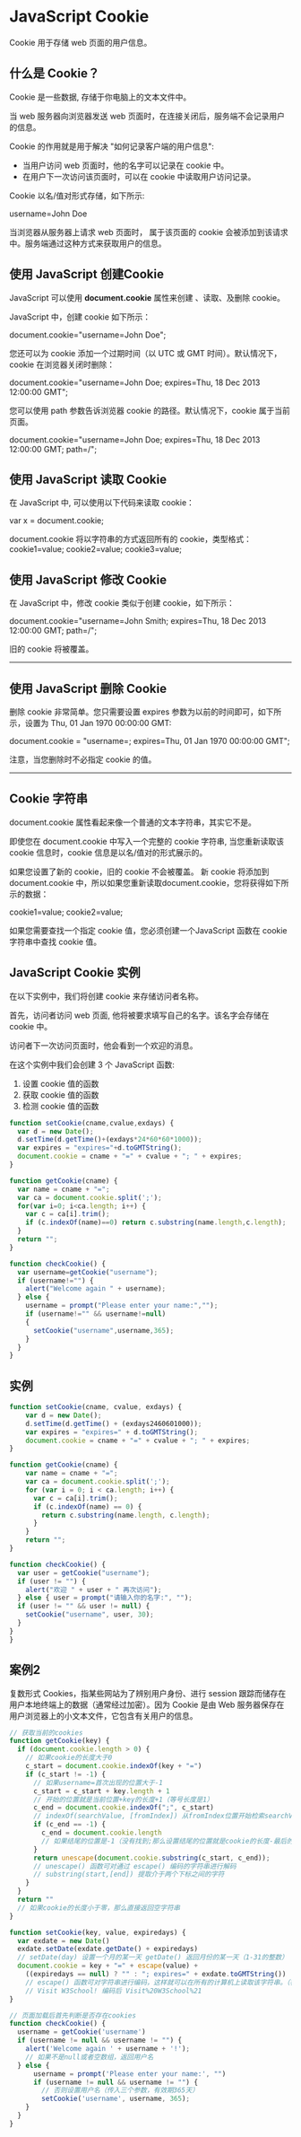 # JavaScript Cookie

Cookie 用于存储 web 页面的用户信息。



## 什么是 Cookie？

Cookie 是一些数据, 存储于你电脑上的文本文件中。

当 web 服务器向浏览器发送 web 页面时，在连接关闭后，服务端不会记录用户的信息。

Cookie 的作用就是用于解决 "如何记录客户端的用户信息":

- 当用户访问 web 页面时，他的名字可以记录在 cookie 中。
- 在用户下一次访问该页面时，可以在 cookie 中读取用户访问记录。

Cookie 以名/值对形式存储，如下所示:

username=John Doe

当浏览器从服务器上请求 web 页面时， 属于该页面的 cookie 会被添加到该请求中。服务端通过这种方式来获取用户的信息。



## 使用 JavaScript 创建Cookie

JavaScript 可以使用 **document.cookie** 属性来创建 、读取、及删除 cookie。

JavaScript 中，创建 cookie 如下所示：

document.cookie="username=John Doe";

您还可以为 cookie 添加一个过期时间（以 UTC 或 GMT 时间）。默认情况下，cookie 在浏览器关闭时删除：

document.cookie="username=John Doe; expires=Thu, 18 Dec 2013 12:00:00 GMT";

您可以使用 path 参数告诉浏览器 cookie 的路径。默认情况下，cookie 属于当前页面。

document.cookie="username=John Doe; expires=Thu, 18 Dec 2013 12:00:00 GMT; path=/";



## 使用 JavaScript 读取 Cookie

在 JavaScript 中, 可以使用以下代码来读取 cookie：

var x = document.cookie;

document.cookie 将以字符串的方式返回所有的 cookie，类型格式： cookie1=value; cookie2=value; cookie3=value;

 

## 使用 JavaScript 修改 Cookie

在 JavaScript 中，修改 cookie 类似于创建 cookie，如下所示：

document.cookie="username=John Smith; expires=Thu, 18 Dec 2013 12:00:00 GMT; path=/";

旧的 cookie 将被覆盖。

------

## 使用 JavaScript 删除 Cookie

删除 cookie 非常简单。您只需要设置 expires 参数为以前的时间即可，如下所示，设置为 Thu, 01 Jan 1970 00:00:00 GMT:

document.cookie = "username=; expires=Thu, 01 Jan 1970 00:00:00 GMT";

注意，当您删除时不必指定 cookie 的值。

------

## Cookie 字符串

document.cookie 属性看起来像一个普通的文本字符串，其实它不是。

即使您在 document.cookie 中写入一个完整的 cookie 字符串, 当您重新读取该 cookie 信息时，cookie 信息是以名/值对的形式展示的。

如果您设置了新的 cookie，旧的 cookie 不会被覆盖。 新 cookie 将添加到 document.cookie 中，所以如果您重新读取document.cookie，您将获得如下所示的数据：

cookie1=value; cookie2=value;

如果您需要查找一个指定 cookie 值，您必须创建一个JavaScript 函数在 cookie 字符串中查找 cookie 值。



## JavaScript Cookie 实例

在以下实例中，我们将创建 cookie 来存储访问者名称。

首先，访问者访问 web 页面, 他将被要求填写自己的名字。该名字会存储在 cookie 中。

访问者下一次访问页面时，他会看到一个欢迎的消息。

在这个实例中我们会创建 3 个 JavaScript 函数:

1. 设置 cookie 值的函数
2. 获取 cookie 值的函数
3. 检测 cookie 值的函数

```js
function setCookie(cname,cvalue,exdays) {
  var d = new Date();
  d.setTime(d.getTime()+(exdays*24*60*60*1000));
  var expires = "expires="+d.toGMTString();
  document.cookie = cname + "=" + cvalue + "; " + expires;
}
```

```js
function getCookie(cname) {
  var name = cname + "=";
  var ca = document.cookie.split(';');
  for(var i=0; i<ca.length; i++) {
    var c = ca[i].trim();
    if (c.indexOf(name)==0) return c.substring(name.length,c.length);
  }
  return "";
}
```

```js
function checkCookie() {
  var username=getCookie("username");
  if (username!="") {
    alert("Welcome again " + username);
  } else {
    username = prompt("Please enter your name:","");
    if (username!="" && username!=null)
    {
      setCookie("username",username,365);
    }
  }
}
```

 

## 实例

~~~js
function setCookie(cname, cvalue, exdays) {
    var d = new Date();
    d.setTime(d.getTime() + (exdays2460601000));
    var expires = "expires=" + d.toGMTString();
    document.cookie = cname + "=" + cvalue + "; " + expires;
}

function getCookie(cname) {
    var name = cname + "=";
    var ca = document.cookie.split(';');
    for (var i = 0; i < ca.length; i++) {
      var c = ca[i].trim();
      if (c.indexOf(name) == 0) {
        return c.substring(name.length, c.length);
      }
    }
    return "";
}

function checkCookie() {
  var user = getCookie("username");
  if (user != "") {
    alert("欢迎 " + user + " 再次访问");
  } else { user = prompt("请输入你的名字:", "");
  if (user != "" && user != null) {
    setCookie("username", user, 30);
  }
}
}
~~~



## 案例2

复数形式 Cookies，指某些网站为了辨别用户身份、进行 session 跟踪而储存在用户本地终端上的数据（通常经过加密）。因为 Cookie 是由 Web 服务器保存在用户浏览器上的小文本文件，它包含有关用户的信息。

~~~js
// 获取当前的cookies
function getCookie(key) {
  if (document.cookie.length > 0) {
    // 如果cookie的长度大于0
    c_start = document.cookie.indexOf(key + "=")
    if (c_start != -1) {
      // 如果username=首次出现的位置大于-1
      c_start = c_start + key.length + 1
      // 开始的位置就是当前位置+key的长度+1（等号长度是1）
      c_end = document.cookie.indexOf(";", c_start)
      // indexOf(searchValue, [fromIndex]) 从fromIndex位置开始检索searchValue。fromIndex参数可选，默认从字符串开始位置开始检索。
      if (c_end == -1) {
        c_end = document.cookie.length
        // 如果结尾的位置是-1（没有找到;那么设置结尾的位置就是cookie的长度-最后的;省略）
      }
      return unescape(document.cookie.substring(c_start, c_end));
      // unescape() 函数可对通过 escape() 编码的字符串进行解码
      // substring(start,[end]) 提取介于两个下标之间的字符
    }
  }
  return ""
  // 如果cookie的长度小于零，那么直接返回空字符串
}

function setCookie(key, value, expiredays) {
  var exdate = new Date()
  exdate.setDate(exdate.getDate() + expiredays)
  // setDate(day) 设置一个月的某一天 getDate() 返回月份的某一天（1-31的整数）
  document.cookie = key + "=" + escape(value) +
    ((expiredays == null) ? "" : "; expires=" + exdate.toGMTString())
    // escape() 函数可对字符串进行编码，这样就可以在所有的计算机上读取该字符串。（符号空格转化）
    // Visit W3School! 编码后 Visit%20W3School%21
}

// 页面加载后首先判断是否存在cookies
function checkCookie() {
  username = getCookie('username')
  if (username != null && username != "") {
    alert('Welcome again ' + username + '!');
    // 如果不是null或者空数组，返回用户名
  } else {
      username = prompt('Please enter your name:', "")
      if (username != null && username != "") {
        // 否则设置用户名（传入三个参数，有效期365天）
        setCookie('username', username, 365);
    }
  }
}
~~~